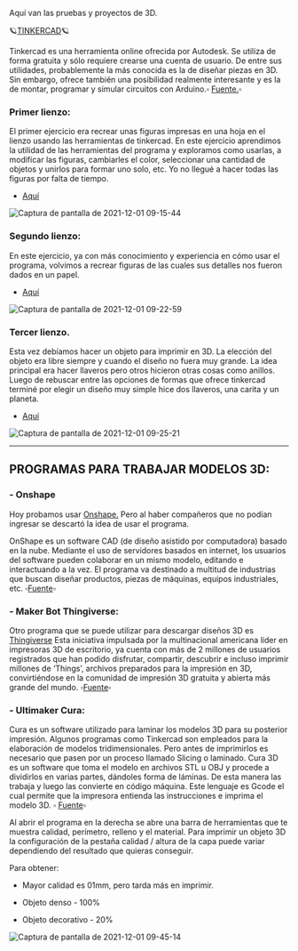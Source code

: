 Aquí van las pruebas y proyectos de 3D.

🪐[TINKERCAD](https://www.tinkercad.com/dashboard)🪐

Tinkercad es una herramienta online ofrecida por Autodesk. Se utiliza de forma gratuita y sólo requiere crearse una cuenta de usuario. De entre sus utilidades, probablemente la más conocida es la de diseñar piezas en 3D. Sin embargo, ofrece también una posibilidad realmente interesante y es la de montar, programar y simular circuitos con Arduino.▫️ [Fuente.](https://codigo21.educacion.navarra.es/recursos/tinkercad-simulador/)▫️

### Primer lienzo:
El primer ejercicio era recrear unas figuras impresas en una hoja en el lienzo usando las herramientas de tinkercad.
En este ejercicio aprendimos la utilidad de las herramientas del programa y exploramos como usarlas, a modificar las figuras, cambiarles el color, 
seleccionar una cantidad de objetos y unirlos para formar uno solo, etc. Yo no llegué a hacer todas las figuras por falta de tiempo.

- [Aquí](https://www.tinkercad.com/things/gmSGebW0BFw-cool-crift)

![Captura de pantalla de 2021-12-01 09-15-44](https://user-images.githubusercontent.com/90753482/144197112-4ff1405e-e903-4177-81b2-3cb165b6a252.png)

### Segundo lienzo:

En este ejercicio, ya con más conocimiento y experiencia en cómo usar el programa, volvimos a recrear figuras de las cuales sus detalles nos fueron dados en un papel. 

- [Aquí](https://www.tinkercad.com/things/lbdXM422kRZ-sizzling-curcan)

![Captura de pantalla de 2021-12-01 09-22-59](https://user-images.githubusercontent.com/90753482/144198042-fa8ad5a5-1773-4b33-bcf5-70b476ca7755.png)

### Tercer lienzo.
Esta vez debíamos hacer un objeto para imprimir en 3D. La elección del objeto era libre siempre y cuando el diseño no fuera muy grande.
La idea principal era hacer llaveros pero otros hicieron otras cosas como anillos. Luego de rebuscar entre las opciones de formas que ofrece tinkercad terminé por elegir un diseño muy simple hice dos llaveros, una carita y un planeta.

- [Aquí](https://www.tinkercad.com/things/ffD8EWVoiW9-dazzling-esboo)

![Captura de pantalla de 2021-12-01 09-25-21](https://user-images.githubusercontent.com/90753482/144198432-60e09847-e0fd-4b3b-a508-e34250f4d3f7.png)

-------

## PROGRAMAS PARA TRABAJAR MODELOS 3D:

### - Onshape

Hoy probamos usar [Onshape.](https://www.onshape.com/en/) Pero al haber compañeros que no podían ingresar se descartó la idea de usar el programa.

OnShape es un software CAD (de diseño asistido por computadora) basado en la nube. Mediante el uso de servidores basados en internet, los usuarios del software pueden colaborar en un mismo modelo, editando e interactuando a la vez. El programa va destinado a multitud de industrias que buscan diseñar productos, piezas de máquinas, equipos industriales, etc. ▫️[Fuente](https://www.3dnatives.com/es/onshape-software-3d/)▫️

### - Maker Bot Thingiverse:

Otro programa que se puede utilizar para descargar diseños 3D es [Thingiverse](https://www.thingiverse.com/)
Esta iniciativa impulsada por la multinacional americana líder en impresoras 3D de escritorio, ya cuenta con más de 2 millones de usuarios registrados que han podido disfrutar, compartir, descubrir e incluso imprimir millones de ‘Things’, archivos preparados para la impresión en 3D, convirtiéndose en la comunidad de impresión 3D gratuita y abierta más grande del mundo. ▫️[Fuente](https://integralplm.com/blog/2018/11/14/makerbot-thingiverse-celebra-10-anos/)▫️


### - Ultimaker Cura:
Cura es un software utilizado para laminar los modelos 3D para su posterior impresión. Algunos programas como Tinkercad son empleados para la elaboración de modelos tridimensionales. Pero antes de imprimirlos es necesario que pasen por un proceso llamado Slicing o laminado.
Cura 3D es un software que toma el modelo en archivos STL u OBJ y procede a dividirlos en varias partes, dándoles forma de láminas. De esta manera las trabaja y luego las convierte en código máquina. Este lenguaje es Gcode el cual permite que la impresora entienda las instrucciones e imprima el modelo 3D. ▫️ [Fuente](https://abax3dtech.com/2020/07/31/descubre-cura-software-de-laminado-3d/)▫️

 Al abrir el programa en la derecha se abre una barra de herramientas que te muestra calidad, perímetro, relleno y el material. 
 Para imprimir un objeto 3D la configuración de la pestaña calidad / altura de la capa puede variar dependiendo del resultado que quieras conseguir.

Para obtener:

- Mayor calidad es 01mm, pero tarda más en imprimir.

- Objeto denso - 100%

- Objeto decorativo - 20%

![Captura de pantalla de 2021-12-01 09-45-14](https://user-images.githubusercontent.com/90753482/144201290-4a86f363-72d2-4d4c-9dc2-615792544057.png)

